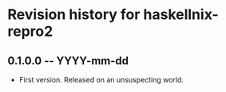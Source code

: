 # Revision history for haskellnix-repro2

## 0.1.0.0 -- YYYY-mm-dd

* First version. Released on an unsuspecting world.
